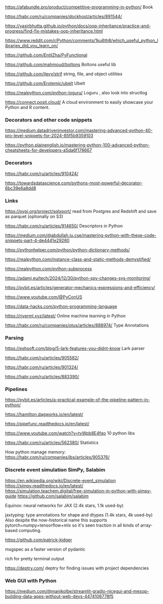 https://afabundle.pro/product/competitive-programming-in-python/ Book

https://habr.com/ru/companies/dockhost/articles/891544/


https://yasirbhutta.github.io/python/docs/oop-inheritance/practice-and-progress/find-fix-mistakes-oop-inheritance.html 

https://www.reddit.com/r/Python/comments/1ku6th8/which_useful_python_libraries_did_you_learn_on/

https://github.com/EntilZha/PyFunctional

https://github.com/mahmoud/boltons  Boltons useful lib

https://github.com/jlevy/strif  string, file, and object utilities

https://github.com/Erotemic/ubelt  Ubelt

https://realpython.com/python-loguru/  Loguru , also look into structlog

https://connect.posit.cloud/ A cloud environment to easily showcase your Python and R content.
 
### Decorators and other code snippets

https://medium.datadriveninvestor.com/mastering-advanced-python-40-pro-level-snippets-for-2024-85f5b9359103

https://python.plainenglish.io/mastering-python-100-advanced-python-cheatsheets-for-developers-a5da6f176667

### Decorators  
https://habr.com/ru/articles/910424/

https://towardsdatascience.com/pythons-most-powerful-decorator-6bc39e6a8dd8

### Links

https://pypi.org/project/sqlxport/ read from Postgres and Redshift and save as parquet (optionally on S3)

https://habr.com/ru/articles/914650/ Descriptors in Python

<https://medium.com/@abdullah.iu.cse/mastering-python-with-these-code-snippets-part-4-de4441e29260>

<https://pythonhelper.com/python/python-dictionary-methods/>

<https://realpython.com/instance-class-and-static-methods-demystified/>

<https://realpython.com/python-subprocess>

<https://adamj.eu/tech/2024/12/30/python-spy-changes-sys-monitoring/>

<https://pybit.es/articles/generator-mechanics-expressions-and-efficiency/>

https://www.youtube.com/@PyConUS

https://data-hacks.com/python-programming-language

https://riverml.xyz/latest/ Online machine learning in Python

https://habr.com/ru/companies/otus/articles/888974/ Type Annotations 

### Parsing

  https://eshsoft.com/blog/5-lark-features-you-didnt-know  Lark parser

 https://habr.com/ru/articles/905582/

 https://habr.com/ru/articles/901324/

 https://habr.com/ru/articles/883390/

### Pipelines

https://pybit.es/articles/a-practical-example-of-the-pipeline-pattern-in-python/

https://hamilton.dagworks.io/en/latest/

https://pipefunc.readthedocs.io/en/latest/

https://www.youtube.com/watch?v=tyWpb8E4fqo  10 python libs

https://habr.com/ru/articles/562380/ Statistics


How python manage memory: https://habr.com/ru/companies/ibs/articles/905376/

### Discrete event simulation SimPy, Salabim
<https://en.wikipedia.org/wiki/Discrete-event_simulation>
<https://simpy.readthedocs.io/en/latest/>
<https://simulation.teachem.digital/free-simulation-in-python-with-simpy-guide>
<https://github.com/salabim/salabim>


Equinox: neural networks for JAX (2.4k stars, 1.1k used-by)

jaxtyping: type annotations for shape and dtypes (1.4k stars, 4k used-by)   
Also despite the now-historical name this supports pytorch+numpy+tensorflow+mlx so it's seen traction in all kinds of array-based computing.



https://github.com/patrick-kidger


msgspec as a faster version of pydantic

rich for pretty terminal output

https://deptry.com/
deptry for finding issues with project dependencies


### Web GUI with Python
https://medium.com/@manikolbe/streamlit-gradio-nicegui-and-mesop-building-data-apps-without-web-devs-4474106778f5
